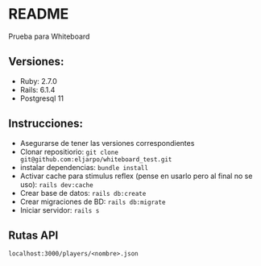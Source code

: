 # README

Prueba para Whiteboard

## Versiones:

* Ruby: 2.7.0
* Rails: 6.1.4
* Postgresql 11
## Instrucciones:

* Asegurarse de tener las versiones correspondientes
* Clonar repositiorio: `git clone git@github.com:eljarpo/whiteboard_test.git`
* instalar dependencias: `bundle install`
* Activar cache para stimulus reflex (pense en usarlo pero al final no se uso): `rails dev:cache`
* Crear base de datos: `rails db:create`
* Crear migraciones de BD: `rails db:migrate`
* Iniciar servidor: `rails s`


## Rutas API

`localhost:3000/players/<nombre>.json`